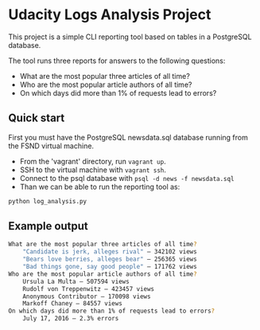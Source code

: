 # Udacity Logs Analysis Project
This project is a simple CLI reporting tool based on tables in a PostgreSQL database.

The tool runs three reports for answers to the following questions:
- What are the most popular three articles of all time?
- Who are the most popular article authors of all time?
- On which days did more than 1% of requests lead to errors?

## Quick start

First you must have the PostgreSQL newsdata.sql database running from the FSND virtual machine.

- From the 'vagrant' directory, run ```vagrant up```.
- SSH to the virtual machine with ```vagrant ssh```.
- Connect to the psql database with ```psql -d news -f newsdata.sql```
- Than we can be able to run the reporting tool as:
```bash
python log_analysis.py
```

## Example output
```bash
What are the most popular three articles of all time?
    "Candidate is jerk, alleges rival" — 342102 views
    "Bears love berries, alleges bear" — 256365 views
    "Bad things gone, say good people" — 171762 views
Who are the most popular article authors of all time?
    Ursula La Multa — 507594 views
    Rudolf von Treppenwitz — 423457 views
    Anonymous Contributor — 170098 views
    Markoff Chaney — 84557 views
On which days did more than 1% of requests lead to errors?
    July 17, 2016 — 2.3% errors
```